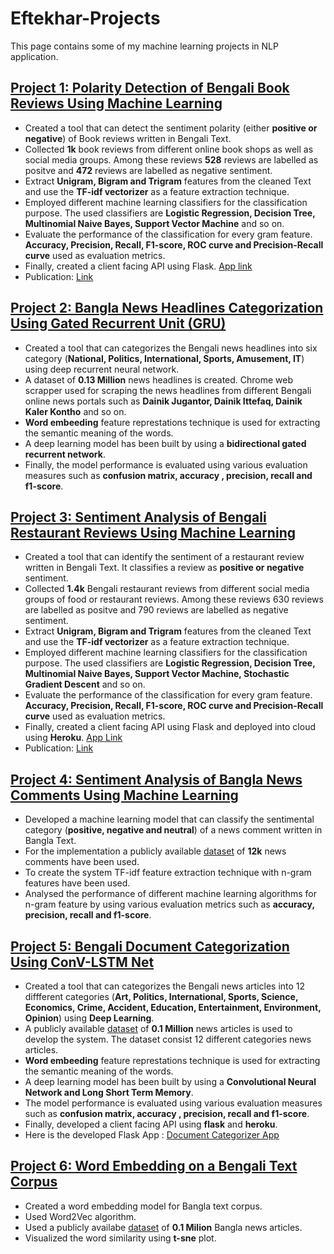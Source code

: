 # Eftekhar-Projects
This page contains some of my machine learning projects in NLP application.

## [Project 1: Polarity Detection of Bengali Book Reviews Using Machine Learning](https://github.com/eftekhar13/Bengali-Book-Reviews)
- Created a tool that can detect the sentiment polarity (either **positive or negative**) of Book reviews written in Bengali Text. 
- Collected **1k** book reviews from different online book shops as well as social media groups. Among these reviews **528** reviews are labelled as positve and **472** reviews are labelled as negative sentiment.
- Extract **Unigram, Bigram and Trigram** features from the cleaned Text and use the **TF-idf vectorizer** as a feature extraction technique.
- Employed different machine learning classifiers for the classification purpose. The used classifiers are **Logistic Regression, Decision Tree, Multinomial Naive Bayes, Support Vector Machine** and so on.
- Evaluate the performance of the classification for every gram feature. **Accuracy, Precision, Recall, F1-score, ROC curve and Precision-Recall curve** used as evaluation metrics.
- Finally, created a client facing API using Flask. [App link](https://sa-book-review.herokuapp.com/)
- Publication: [Link](https://www.researchgate.net/publication/342673109_Sentiment_Polarity_Detection_on_Bengali_Book_Reviews_Using_Multinomial_Naive_Bayes)


## [Project 2: Bangla News Headlines Categorization Using Gated Recurrent Unit (GRU)](https://github.com/eftekhar13/Bangla-News-Headlines-Categorization)
- Created a tool that can categorizes the Bengali news headlines into six category (**National, Politics, International, Sports, Amusement, IT**) using deep recurrent neural network.
- A dataset of **0.13 Million** news headlines is created. Chrome web scrapper used for scraping the news headlines from different Bengali online news portals such as **Dainik Jugantor, Dainik Ittefaq, Dainik Kaler Kontho** and so on.    
- **Word embeeding** feature represtations technique is used for extracting the semantic meaning of the words.
- A deep learning model has been built by using a **bidirectional gated recurrent network**.
- Finally, the model performance is evaluated using various evaluation measures such as **confusion matrix, accuracy , precision, recall and f1-score**.  


## [Project 3: Sentiment Analysis of Bengali Restaurant Reviews Using Machine Learning](https://github.com/eftekhar13/Bengali-Restaurant-Reviews)
- Created a tool that can identify the sentiment of a restaurant review written in Bengali Text. It classifies a review as **positive or negative** sentiment.   
- Collected **1.4k** Bengali restaurant reviews from different social media groups of food or restaurant reviews. Among these reviews 630 reviews are labelled as positve and 790 reviews are labelled as negative sentiment.
- Extract **Unigram, Bigram and Trigram** features from the cleaned Text and use the **TF-idf vectorizer** as a feature extraction technique.
- Employed different machine learning classifiers for the classification purpose. The used classifiers are **Logistic Regression, Decision Tree, Multinomial Naive Bayes, Support Vector Machine, Stochastic Gradient Descent** and so on.
- Evaluate the performance of the classification for every gram feature. **Accuracy, Precision, Recall, F1-score, ROC curve and Precision-Recall curve** used as evaluation metrics.
- Finally, created a client facing API using Flask and deployed into cloud using **Heroku**. [App Link](https://sa-restaurant-reviews.herokuapp.com/)
- Publication: [Link](https://ieeexplore.ieee.org/abstract/document/8934655)


## [Project 4: Sentiment Analysis of Bangla News Comments Using Machine Learning](https://github.com/eftekhar13/Bangla-News-Comments)
- Developed a machine learning model that can classify the sentimental category (**positive, negative and neutral**) of a news comment written in Bangla Text.
- For the implementation a publicly available [dataset](https://data.mendeley.com/datasets/n53xt69gnf/3) of **12k** news comments have been used. 
- To create the system TF-idf feature extraction technique with n-gram features have been used.
- Analysed the performance of different machine learning algorithms for n-gram feature by using various evaluation metrics such as **accuracy, precision, recall and f1-score**.


## [Project 5: Bengali Document Categorization Using ConV-LSTM Net](https://github.com/eftekhar13/Bengali-Document-Categorization)

- Created a tool that can categorizes the Bengali news articles into 12 diffferent categories (**Art, Politics, International, Sports, Science, Economics, Crime, Accident, Education, Entertainment, Environment, Opinion**) using **Deep Learning**.
- A publicly available [dataset](https://data.mendeley.com/datasets/xp92jxr8wn/2) of **0.1 Million** news articles is used to develop the system. The dataset consist 12 different categories news articles.      
- **Word embeeding** feature represtations technique is used for extracting the semantic meaning of the words.
- A deep learning model has been built by using a **Convolutional Neural Network and Long Short Term Memory**.
- The model performance is evaluated using various evaluation measures such as **confusion matrix, accuracy , precision, recall and f1-score**.
- Finally, developed a client facing API using **flask** and **heroku**.
- Here is the developed Flask App : [Document Categorizer App](https://bangla-document-categorization.herokuapp.com/)

## [Project 6: Word Embedding on a Bengali Text Corpus](https://github.com/eftekhar13/Word-Embedding-on-Bangla-Text)
- Created a word embedding model for Bangla text corpus.
- Used Word2Vec algorithm.
- Used a publicly availabe [dataset](https://data.mendeley.com/datasets/xp92jxr8wn/2) of **0.1 Milion** Bangla news articles.
- Visualized the word similarity using **t-sne** plot. 



